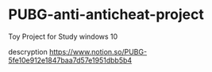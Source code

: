 # PUBG-anti-anticheat-project
Toy Project for Study windows 10

descryption
https://www.notion.so/PUBG-5fe10e912e1847baa7d57e1951dbb5b4
